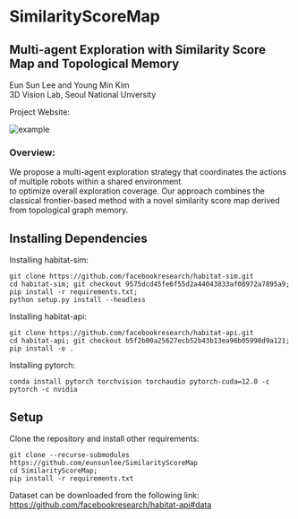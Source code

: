 # SimilarityScoreMap
## Multi-agent Exploration with Similarity Score Map and Topological Memory
Eun Sun Lee and Young Min Kim<br />
3D Vision Lab, Seoul National Unversity

Project Website: 

![example](./docs/example.gif)

### Overview:
We propose a multi-agent exploration strategy that coordinates the actions of multiple robots within a shared environment <br />
to optimize overall exploration coverage. 
Our approach combines the classical frontier-based method with a novel similarity score map derived from topological graph memory.


## Installing Dependencies

Installing habitat-sim:
```
git clone https://github.com/facebookresearch/habitat-sim.git
cd habitat-sim; git checkout 9575dcd45fe6f55d2a44043833af08972a7895a9;
pip install -r requirements.txt;
python setup.py install --headless

```

Installing habitat-api:
```
git clone https://github.com/facebookresearch/habitat-api.git
cd habitat-api; git checkout b5f2b00a25627ecb52b43b13ea96b05998d9a121;
pip install -e .
```

Installing pytorch: 
```
conda install pytorch torchvision torchaudio pytorch-cuda=12.0 -c pytorch -c nvidia
```

## Setup
Clone the repository and install other requirements:
```
git clone --recurse-submodules https://github.com/eunsunlee/SimilarityScoreMap
cd SimilarityScoreMap;
pip install -r requirements.txt
```

Dataset can be downloaded from the following link: https://github.com/facebookresearch/habitat-api#data
